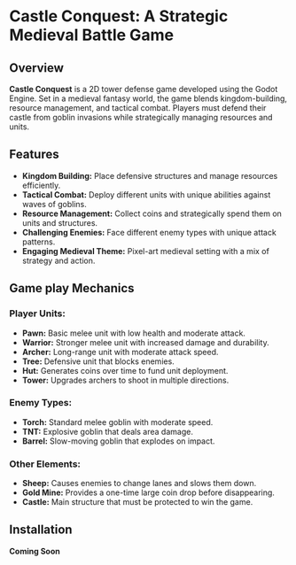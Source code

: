 # Castle Conquest: A Strategic Medieval Battle Game

## Overview

**Castle Conquest** is a 2D tower defense game developed using the Godot Engine. Set in a medieval fantasy world, the game blends kingdom-building, resource management, and tactical combat. Players must defend their castle from goblin invasions while strategically managing resources and units.

## Features

- **Kingdom Building:** Place defensive structures and manage resources efficiently.
- **Tactical Combat:** Deploy different units with unique abilities against waves of goblins.
- **Resource Management:** Collect coins and strategically spend them on units and structures.
- **Challenging Enemies:** Face different enemy types with unique attack patterns.
- **Engaging Medieval Theme:** Pixel-art medieval setting with a mix of strategy and action.

## Game play Mechanics

### Player Units:

- **Pawn:** Basic melee unit with low health and moderate attack.
- **Warrior:** Stronger melee unit with increased damage and durability.
- **Archer:** Long-range unit with moderate attack speed.
- **Tree:** Defensive unit that blocks enemies.
- **Hut:** Generates coins over time to fund unit deployment.
- **Tower:** Upgrades archers to shoot in multiple directions.

### Enemy Types:

- **Torch:** Standard melee goblin with moderate speed.
- **TNT:** Explosive goblin that deals area damage.
- **Barrel:** Slow-moving goblin that explodes on impact.

### Other Elements:

- **Sheep:** Causes enemies to change lanes and slows them down.
- **Gold Mine:** Provides a one-time large coin drop before disappearing.
- **Castle:** Main structure that must be protected to win the game.

## Installation

**Coming Soon**
